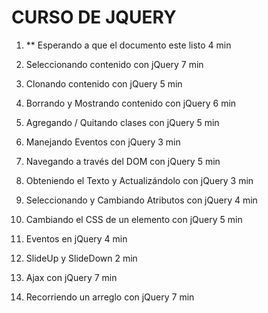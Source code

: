 # CURSO DE JQUERY

1. ** Esperando a que el documento este listo
4 min

562. Seleccionando contenido con jQuery
7 min

563. Clonando contenido con jQuery
5 min

564. Borrando y Mostrando contenido con jQuery
6 min

565. Agregando / Quitando clases con jQuery
5 min

566. Manejando Eventos con jQuery
3 min

567. Navegando a través del DOM con jQuery
5 min

568. Obteniendo el Texto y Actualizándolo con jQuery
3 min

569. Seleccionando y Cambiando Atributos con jQuery
4 min

570. Cambiando el CSS de un elemento con jQuery
5 min

571. Eventos en jQuery
4 min

572. SlideUp y SlideDown
2 min

573. Ajax con jQuery
7 min

574. Recorriendo un arreglo con jQuery
7 min
